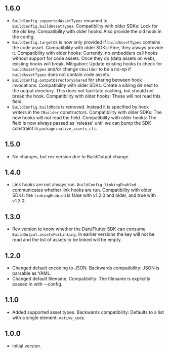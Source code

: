 ## 1.6.0

- `BuildConfig.supportedAssetTypes` renamed to `BuildConfig.buildAssetTypes`.
  Compatibility with older SDKs: Look for the old key. Compatibility with older
  hooks: Also provide the old hook in the config.
- `BuildConfig.targetOS` is now only provided if `buildAssetTypes` contains the
  code asset.
  Compatibility with older SDKs: Fine, they always provide it.
  Compatibility with older hooks: Currently, no embedders call hooks without
  support for code assets. Once they do (data assets on web), existing hooks
  will break. Mitigation: Update existing hooks to check for `buildAssetTypes`
  and/or change `CBuilder` to be a no-op if `buildAssetTypes` does not contain
  code assets.
- `BuildConfig.outputDirectoryShared` for sharing between hook invocations.
  Compatibility with older SDKs: Create a sibling dir next to the output
  directory. This does not facilitate caching, but should not break the hook.
  Compatibility with older hooks: These will not read this field.
- `BuildConfig.buildMode` is removed. Instead it is specified by hook writers
  in the `CBuilder` constructors.
  Compatibility with older SDKs: The new hooks will not read the field.
  Compatibility with older hooks: The field is now always passed as 'release'
  until we can bump the SDK constraint in `package:native_assets_cli`.

## 1.5.0

- No changes, but rev version due to BuildOutput change.

## 1.4.0

- Link hooks are not always run. `BuildConfig.linkingEnabled` communicates
  whether link hooks are run.
  Compatibility with older SDKs: the `linkingEnabled` is false with v1.2.0 and
  older, and true with v1.3.0.
  
## 1.3.0

- Rev version to know whether the Dart/Flutter SDK can consume
  `BuildOutput.assetsForLinking`. In earlier versions the key will not be read
  and the list of assets to be linked will be empty.

## 1.2.0

- Changed default encoding to JSON.
  Backwards compatibility: JSON is parsable as YAML.
- Changed default filename.
  Compatibility: The filename is explicitly passed in with --config.

## 1.1.0

- Added supported asset types.
  Backwards compatibility: Defaults to a list with a single element: `native_code`.

## 1.0.0

- Initial version.

